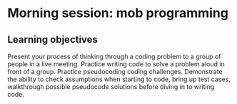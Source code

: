# Morning session: mob programming

## Learning objectives

Present your process of thinking through a coding problem to a group of people in a live meeting.
Practice writing code to solve a problem aloud in front of a group.
Practice pseudocoding coding challenges.
Demonstrate the ability to check assumptions when starting to code, bring up test cases, walkthrough possible pseudocode solutions before diving in to writing code.
